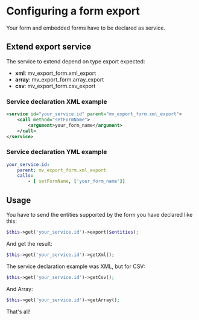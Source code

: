 # Configuring a form export

Your form and embedded forms have to be declared as service.

## Extend export service

The service to extend depend on type export expected:

* **xml**: mv_export_form.xml_export  
* **array**: mv_export_form.array_export  
* **csv**: mv_export_form.csv_export


### Service declaration XML example

```xml
<service id="your_service.id" parent="mv_export_form.xml_export">
    <call method="setFormName">
        <argument>your_form_name</argument>
    </call>
</service>
```

### Service declaration YML example

```yml
your_service.id:
    parent: mv_export_form.xml_export
    calls:
        - [ setFormName, ['your_form_name']]
```

## Usage

You have to send the entities supported by the form you have declared like this:

```php
$this->get('your_service.id')->export($entities);
```

And get the result:

```php
$this->get('your_service.id')->getXml();
```

The service declaration example was XML, but for CSV:

```php
$this->get('your_service.id')->getCsv();
```

And Array:

```php
$this->get('your_service.id')->getArray();
```

That's all!